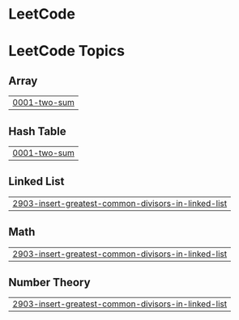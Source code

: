 # LeetCode
<!---LeetCode Topics Start-->
# LeetCode Topics
## Array
|  |
| ------- |
| [0001-two-sum](https://github.com/ronitmotivaras/LeetCode/tree/master/0001-two-sum) |
## Hash Table
|  |
| ------- |
| [0001-two-sum](https://github.com/ronitmotivaras/LeetCode/tree/master/0001-two-sum) |
## Linked List
|  |
| ------- |
| [2903-insert-greatest-common-divisors-in-linked-list](https://github.com/ronitmotivaras/LeetCode/tree/master/2903-insert-greatest-common-divisors-in-linked-list) |
## Math
|  |
| ------- |
| [2903-insert-greatest-common-divisors-in-linked-list](https://github.com/ronitmotivaras/LeetCode/tree/master/2903-insert-greatest-common-divisors-in-linked-list) |
## Number Theory
|  |
| ------- |
| [2903-insert-greatest-common-divisors-in-linked-list](https://github.com/ronitmotivaras/LeetCode/tree/master/2903-insert-greatest-common-divisors-in-linked-list) |
<!---LeetCode Topics End-->